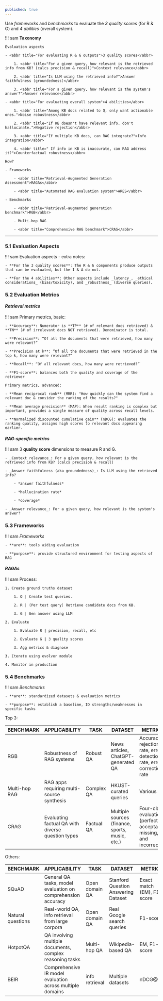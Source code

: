 ```yaml
---
published: true
---
```


Use *frameworks* and *benchmarks* to evaluate the *3 quality scores* (for R & G) and *4 abilities* (overall system).

!!! sam
    **Taxonomy**


    Evaluation aspects

    - <abbr title="For evaluating R & G outputs">3 quality scores</abbr>

        1. <abbr title="For a given query, how relevant is the retrieved info from KB? (calcs precision & recall)">Context relevance</abbr>

        2. <abbr title="Is LLM using the retrieved info?">Answer faithfulness (groundedness)</abbr>

        3. <abbr title="For a given query, how relevant is the system's answer?">Answer relevance</abbr>

    - <abbr title="For evaluating overall system">4 abilities</abbr>

        1. <abbr title="Among KB docs related to Q, only want actionable ones.">Noise robustness</abbr>

        2. <abbr title="If KB doesn't have relevant info, don't hallucinate.">Negative rejection</abbr>

        3. <abbr title="If multiple KB docs, can RAG integrate?">Info integration</abbr>

        4. <abbr title=" If info in KB is inaccurate, can RAG address it?">Counterfactual robustness</abbr>

    How?

    - Frameworks

        - <abbr title="Retrieval-Augmented Generation Assessment">RAGAs</abbr>

        - <abbr title="Automated RAG evaluation system">ARES</abbr>

    - Benchmarks

        - <abbr title="Retrieval-augmented generation benchmark">RGB</abbr>

        - Multi-hop RAG 

        - <abbr title="Comprehensive RAG benchmark">CRAG</abbr>


---

### 5.1 Evaluation Aspects
!!! sam
    Evaluation aspects - extra notes:

    - **For the 3 quality scores**: The R & G components produce outputs that can be evaluated, but the I & A do not.

    - **For the 4 abilities**: Other aspects include _latency_, _ethical considerations_ (bias/toxicity), and _robustness_ (diverse queries).


### 5.2 Evaluation Metrics

#### *Retrieval metrics*
!!! sam
    Primary metrics, basic:

    - **Accuracy**: Numerator is **TP** (# of relevant docs retrieved) & **TN** (# of irrelevant docs NOT retrieved). Denominator is total.

    - **Precision**: “Of all the documents that were retrieved, how many were relevant?”

    - **Precision at k**: “Of all the documents that were retrieved in the top k, how many were relevant?”

    - **Recall**: “Of all relevant docs, how many were retrieved?”

    - **F1-score**: balances both the quality and coverage of the retriever

    Primary metrics, advanced:

    - **Mean reciprocal rank** (MRR): "How quickly can the system find a relevant doc & consider the ranking of the results?"

    - **Mean average precision** (MAP): When result ranking is complex but important, provides a single measure of quality across recall levels.

    - **Normalized discounted cumulative gain** (nDCG): evaluates the ranking quality, assigns high scores to relevant docs appearing earlier.


#### *RAG-specific metrics*
!!! sam
    3 **quality score** dimensions to measure R and G.

    - _Context relevance_: For a given query, how relevant is the retrieved info from KB? (calcs precision & recall)

    - _Answer faithfulness (aka groundedness)_: Is LLM using the retrieved info?

        - *answer faithfulness*

        - *hallucination rate*

        - *coverage*

    - _Answer relevance_: For a given query, how relevant is the system's answer?


### 5.3 Frameworks
!!! sam
    _Frameworks_

    - **are**: tools aiding evaluation

    - **purpose**: provide structured environment for testing aspects of RAG


#### *RAGAs*
!!! sam
    Process: 

    1. Create ground truths dataset

        1. Q | Create test queries.

        2. R | (Per test query) Retrieve candidate docs from KB.

        3. G | Gen answer using LLM

    2. Evaluate

        1. Evaluate R | precision, recall, etc

        2. Evaluate G | 3 quality scores

        3. Agg metrics & diagnose

    3. Iterate using evolver module

    4. Monitor in production


### 5.4 Benchmarks

!!! sam
    _Benchmarks_

    - **are**: standardized datasets & evaluation metrics

    - **purpose**: establish a baseline, ID strengths/weaknesses in specific tasks



Top 3:

| BENCHMARK     | APPLICABILITY                                     | TASK       | DATASET                                         | METRICS                                                               |
| ------------- | ------------------------------------------------- | ---------- | ----------------------------------------------- | --------------------------------------------------------------------- |
| RGB           | Robustness of RAG systems                         | Robust QA  | News articles, ChatGPT-generated QA             | Accuracy, rejection rate, error detection rate, error correction rate |
| Multi-hop RAG | RAG apps requiring multi-source synthesis         | Complex QA | HKUST-curated queries                           | Various                                                               |
| CRAG          | Evaluating factual QA with diverse question types | Factual QA | Multiple sources (finance, sports, music, etc.) | Four-class evaluation (perfect, acceptable, missing, and incorrect)   |

Others:

| BENCHMARK         | APPLICABILITY                                                | TASK           | DATASET                             | METRICS                    |
| ----------------- | ------------------------------------------------------------ | -------------- | ----------------------------------- | -------------------------- |
| SQuAD             | General QA tasks, model evaluation on comprehension accuracy | Open domain QA | Stanford Question Answering Dataset | Exact match (EM), F1-score |
| Natural questions | Real-world QA, info retrieval from large corpora             | Open domain QA | Real Google search queries          | F1-score                   |
| HotpotQA          | QA involving multiple documents, complex reasoning tasks     | Multi-hop QA   | Wikipedia-based QA                  | EM, F1-score               |
| BEIR              | Comprehensive IR model evaluation across multiple domains    | info retrieval | Multiple datasets                   | nDCG@10                    |